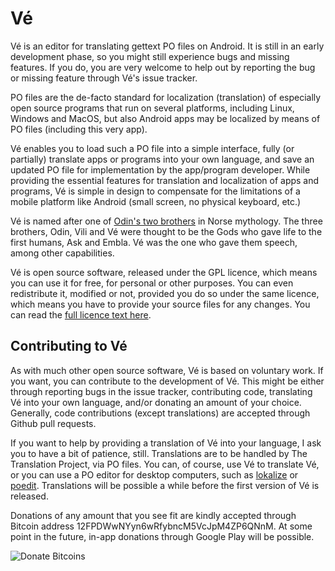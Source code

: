 Vé
==

Vé is an editor for translating gettext PO files on Android. It is still in an early development phase, so you might still experience bugs and missing features. If you do, you are very welcome to help out by reporting the bug or missing feature through Vé's issue tracker.

PO files are the de-facto standard for localization (translation) of especially open source programs that run on several platforms, including Linux, Windows and MacOS, but also Android apps may be localized by means of PO files (including this very app).

Vé enables you to load such a PO file into a simple interface, fully (or partially) translate apps or programs into your own language, and save an updated PO file for implementation by the app/program developer. While providing the essential features for translation and localization of apps and programs, Vé is simple in design to compensate for the limitations of a mobile platform like Android (small screen, no physical keyboard, etc.)

Vé is named after one of [Odin's two brothers](http://en.wikipedia.org/wiki/Vili_and_V%C3%A9) in Norse mythology. The three brothers, Odin, Vili and Vé were thought to be the Gods who gave life to the first humans, Ask and Embla. Vé was the one who gave them speech, among other capabilities.

Vé is open source software, released under the GPL licence, which means you can use it for free, for personal or other purposes. You can even redistribute it, modified or not, provided you do so under the same licence, which means you have to provide your source files for any changes. You can read the [full licence text here](https://github.com/pryds/ve/blob/master/COPYING).

Contributing to Vé
------------------

As with much other open source software, Vé is based on voluntary work. If you want, you can contribute to the development of Vé. This might be either through reporting bugs in the issue tracker, contributing code, translating Vé into your own language, and/or donating an amount of your choice. Generally, code contributions (except translations) are accepted through Github pull requests.

If you want to help by providing a translation of Vé into your language, I ask you to have a bit of patience, still. Translations are to be handled by The Translation Project, via PO files. You can, of course, use Vé to translate Vé, or you can use a PO editor for desktop computers, such as [lokalize](http://userbase.kde.org/Lokalize)
or [poedit](http://sourceforge.net/projects/poedit/). Translations will be possible a while before the first version of Vé is released.

Donations of any amount that you see fit are kindly accepted through Bitcoin address 12FPDWwNYyn6wRfybncM5VcJpM4ZP6QNnM. At some point in the future, in-app donations through Google Play will be possible.

![Donate Bitcoins](https://raw.github.com/pryds/ve/master/various/ve-donations-qr.png)

